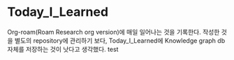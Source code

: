 # Today_I_Learned

Org-roam(Roam Research org version)에 매일 일어나는 것을 기록한다. 작성한 것을 별도의 repository에 관리하기 보다, 
Today_I_Learned에 Knowledge graph db 자체를 저장하는 것이 낫다고 생각했다.
test
